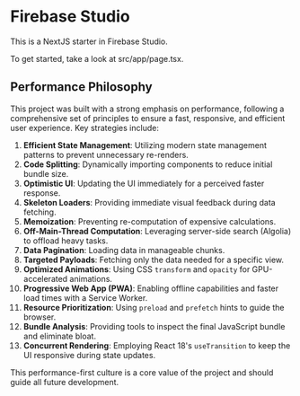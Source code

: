 # Firebase Studio

This is a NextJS starter in Firebase Studio.

To get started, take a look at src/app/page.tsx.

## Performance Philosophy

This project was built with a strong emphasis on performance, following a comprehensive set of principles to ensure a fast, responsive, and efficient user experience. Key strategies include:

1.  **Efficient State Management**: Utilizing modern state management patterns to prevent unnecessary re-renders.
2.  **Code Splitting**: Dynamically importing components to reduce initial bundle size.
3.  **Optimistic UI**: Updating the UI immediately for a perceived faster response.
4.  **Skeleton Loaders**: Providing immediate visual feedback during data fetching.
5.  **Memoization**: Preventing re-computation of expensive calculations.
6.  **Off-Main-Thread Computation**: Leveraging server-side search (Algolia) to offload heavy tasks.
7.  **Data Pagination**: Loading data in manageable chunks.
8.  **Targeted Payloads**: Fetching only the data needed for a specific view.
9.  **Optimized Animations**: Using CSS `transform` and `opacity` for GPU-accelerated animations.
10. **Progressive Web App (PWA)**: Enabling offline capabilities and faster load times with a Service Worker.
11. **Resource Prioritization**: Using `preload` and `prefetch` hints to guide the browser.
12. **Bundle Analysis**: Providing tools to inspect the final JavaScript bundle and eliminate bloat.
13. **Concurrent Rendering**: Employing React 18's `useTransition` to keep the UI responsive during state updates.

This performance-first culture is a core value of the project and should guide all future development.